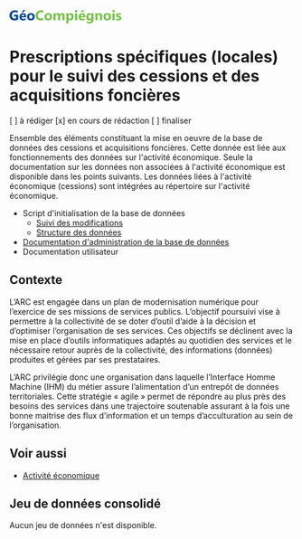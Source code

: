 ![picto](https://github.com/sigagglocompiegne/orga_gest_igeo/blob/master/doc/img/geocompiegnois_2020_reduit_v2.png)

# Prescriptions spécifiques (locales) pour le suivi des cessions et des acquisitions foncières

[ ] à rédiger [x] en cours de rédaction [ ] finaliser

Ensemble des éléments constituant la mise en oeuvre de la base de données des cessions et acquisitions foncières. Cette donnée est liée aux fonctionnements des données sur l'activité économique. Seule la documentation sur les données non associées à l'activité économique est disponible dans les points suivants. Les données liées à l'activité économique (cessions) sont intégrées au répertoire sur l'activité économique.

- Script d'initialisation de la base de données
  * [Suivi des modifications](bdd/fon_00_trace.sql)
  * [Structure des données](bdd/fon_10_squelette.sql)
- [Documentation d'administration de la base de données](bdd/doc_admin_bd_fon.md)
- Documentation utilisateur

## Contexte

L’ARC est engagée dans un plan de modernisation numérique pour l’exercice de ses missions de services publics. L’objectif poursuivi vise à permettre à la collectivité de se doter d’outil d’aide à la décision et d’optimiser l’organisation de ses services. Ces objectifs se déclinent avec la mise en place d’outils informatiques adaptés au quotidien des services et le nécessaire retour auprès de la collectivité, des informations (données) produites et gérées par ses prestataires. 

L’ARC privilégie donc une organisation dans laquelle l’Interface Homme Machine (IHM) du métier assure l’alimentation d’un entrepôt de données territoriales. Cette stratégie « agile » permet de répondre au plus près des besoins des services dans une trajectoire soutenable assurant à la fois une bonne maitrise des flux d’information et un temps d’acculturation au sein de l’organisation.

## Voir aussi

- [Activité économique](https://github.com/sigagglocompiegne/acti_eco)

## Jeu de données consolidé

Aucun jeu de données n'est disponible.
